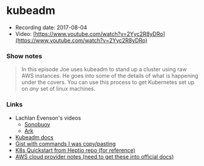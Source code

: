 # kubeadm

- Recording date: 2017-08-04
- Video: [https://www.youtube.com/watch?v=2Yyc2R8yDRo](https://www.youtube.com/watch?v=2Yyc2R8yDRo)

### Show notes

> In this episode Joe uses kubeadm to stand up a cluster using raw AWS instances.  He goes into some of the details of what is happening under the covers.  You can use this process to get Kubernetes set up on *any* set of linux machines.

### Links

 - Lachlan Evenson's videos
   - [Sonobuoy](https://twitter.com/LachlanEvenson/status/893563156324208641)
   - [Ark](https://twitter.com/LachlanEvenson/status/893509442750169088)
 - [Kubeadm docs](https://kubernetes.io/docs/setup/independent/create-cluster-kubeadm)
 - [Gist with commands I was copy/pasting](https://gist.github.com/jbeda/2317cbfdd6b75288254a79468ed30200)
 - [K8s Quickstart from Heptio repo (for reference)](https://github.com/heptio/aws-quickstart)
 - [AWS cloud provider notes (need to get these into official docs)](https://docs.google.com/document/d/17d4qinC_HnIwrK0GHnRlD1FKkTNdN__VO4TH9-EzbIY/edit#heading=h.2hif681swxfg)